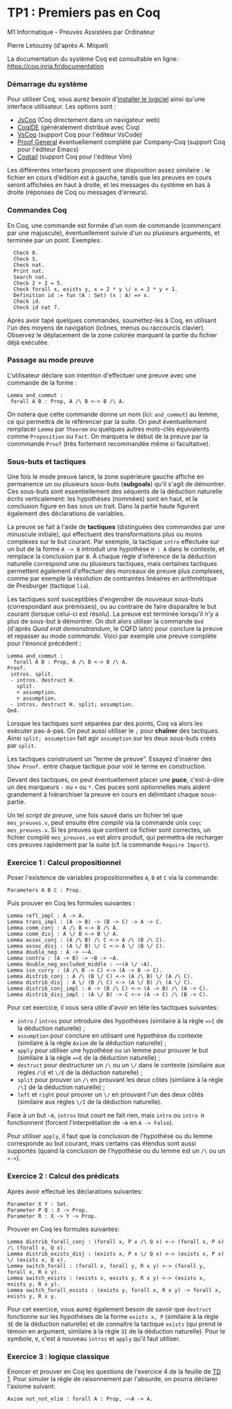 TP1 : Premiers pas en Coq
=========================

M1 Informatique - Preuves Assistées par Ordinateur 

Pierre Letouzey (d'après A. Miquel)

La documentation du système Coq est consultable en ligne:
https://coq.inria.fr/documentation

### Démarrage du système ###

Pour utiliser Coq, vous aurez besoin
d'[installer le logiciel](https://coq.inria.fr/download) ainsi
qu'une interface utilisateur.  Les options sont :

- [JsCoq](https://x80.org/collacoq) (Coq directement dans un
  navigateur web)
- [CoqIDE](https://coq.inria.fr/refman/practical-tools/coqide.html)
  (généralement distribué avec Coq)
- [VsCoq](https://github.com/coq-community/vscoq) (support Coq pour
  l'éditeur VsCode)
- [Proof General](https://proofgeneral.github.io/) éventuellement
  complété par Company-Coq (support Coq pour l'éditeur Emacs)
- [Coqtail](https://github.com/whonore/Coqtail) (support Coq pour
  l'éditeur Vim)

Les différentes interfaces proposent une disposition assez similaire :
le fichier en cours d'édition est à gauche, tandis que les preuves en
cours seront affichées en haut à droite, et les messages du système en
bas à droite (réponses de Coq ou messages d'erreurs).

### Commandes Coq ###

En Coq, une commande est formée d'un nom de commande (commençant par
une majuscule), éventuellement suivie d'un ou plusieurs arguments, et
terminée par un point.  Exemples:

```coq
  Check 0.
  Check S.
  Check nat.
  Print nat.
  Search nat.
  Check 2 + 2 = 5.
  Check forall x, exists y, x = 2 * y \/ x = 2 * y + 1.
  Definition id := fun (A : Set) (x : A) => x.
  Check id.
  Check id nat 7.
```

Après avoir tapé quelques commandes, soumettez-les à Coq, en utilisant
l'un des moyens de navigation (icônes, menus ou raccourcis
clavier). Observez le déplacement de la zone colorée marquant la
partie du fichier déjà exécutée.

### Passage au mode preuve ###

L'utilisateur déclare son intention d'effectuer une preuve avec une
commande de la forme :

```coq
Lemma and_commut :
 forall A B : Prop, A /\ B <-> B /\ A.
```

On notera que cette commande donne un nom (ici: `and_commut`) au
lemme, ce qui permettra de le référencer par la suite. On peut
éventuellement remplacer `Lemma` par `Theorem` ou quelques autres
mots-clés équivalents comme `Proposition` ou `Fact`. On marquera le
début de la preuve par la commmande `Proof` (très fortement
recommandée même si facultative).

### Sous-buts et tactiques ###

Une fois le mode preuve lancé, la zone supérieure gauche affiche en
permanence un ou plusieurs sous-buts (**subgoals**) qu'il s'agit de
démontrer. Ces sous-buts sont essentiellement des séquents de la
déduction naturelle écrits verticalement: les hypothèses (nommées)
sont en haut, et la conclusion figure en bas sous un trait. Dans la
partie haute figurent également des déclarations de variables.

La preuve se fait à l'aide de **tactiques** (distinguées des commandes
par une minuscule initiale), qui effectuent des transformations plus
ou moins complexes sur le but courant.  Par exemple, la tactique
`intro` effectuée sur un but de la forme `A -> B` introduit une
hypothèse `H : A` dans le contexte, et remplace la conclusion par
`B`. À chaque règle d'inférence de la déduction naturelle correspond
une ou plusieurs tactiques, mais certaines tactiques permettent
également d'effectuer des morceaux de preuve plus complexes, comme par
exemple la résolution de contraintes linéaires en arithmétique de
Presburger (tactique `lia`).

Les tactiques sont susceptibles d'engendrer de nouveaux sous-buts
(correspondant aux prémisses), ou au contraire de faire disparaître le
but courant (lorsque celui-ci est résolu).  La preuve est terminée
lorsqu'il n'y a plus de sous-but à démontrer. On doit alors utiliser
la commande `Qed` (d'après *Quod erat demonstrandum*, le CQFD latin)
pour conclure la preuve et repasser au mode *commande*. Voici par
exemple une preuve complète pour l'énoncé précédent :

```coq
Lemma and_commut :
  forall A B : Prop, A /\ B <-> B /\ A.
Proof.
 intros. split.
 - intros. destruct H.
   split.
   + assumption.
   + assumption.
 - intros. destruct H. split; assumption.
Qed.
```

Lorsque les tactiques sont séparées par des points, Coq va alors les
exécuter pas-à-pas. On peut aussi utiliser le `;` pour **chaîner** des
tactiques. Ainsi `split; assumption` fait agir `assumption` sur les
deux sous-buts créés par `split`.

Les tactiques construisent un "terme de preuve". Essayez d'insérer des
`Show Proof.` entre chaque tactique pour voir le terme en construction.

Devant des tactiques, on peut éventuellement placer une **puce**,
c'est-à-dire un des marqueurs `-` ou `+` ou `*`. Ces puces sont
optionnelles mais aident grandement à hiérarchiser la preuve en cours
en délimitant chaque sous-partie.

Un tel *script de preuve*, une fois sauvé dans un fichier tel que
`mes_preuves.v`, peut ensuite être *compilé* via la commande unix
`coqc mes_preuves.v`.  Si les preuves que contient ce fichier sont
correctes, un fichier compilé `mes_preuves.vo` est alors produit, qui
permettra de recharger ces preuves rapidement par la suite (cf. la
commande `Require Import`).

### Exercice 1 : Calcul propositionnel ###

Poser l'existence de variables propositionnelles `A`, `B` et `C` via
la commande:

```coq
Parameters A B C : Prop.
```

Puis prouver en Coq les formules suivantes :

```coq
Lemma refl_impl : A -> A.
Lemma trans_impl : (A -> B) -> (B -> C) -> A -> C.
Lemma comm_conj : A /\ B <-> B /\ A.
Lemma comm_disj : A \/ B <-> B \/ A.
Lemma assoc_conj : (A /\ B) /\ C <-> A /\ (B /\ C).
Lemma assoc_disj : (A \/ B) \/ C <-> A \/ (B \/ C).
Lemma double_neg : A -> ~~A.
Lemma contra : (A -> B) -> ~B -> ~A.
Lemma double_neg_excluded_middle : ~~(A \/ ~A).
Lemma iso_curry : (A /\ B -> C) <-> (A -> B -> C).
Lemma distrib_conj : A /\ (B \/ C) <-> (A /\ B) \/ (A /\ C).
Lemma distrib_disj : A \/ (B /\ C) <-> (A \/ B) /\ (A \/ C).
Lemma distrib_conj_impl : A -> (B /\ C) <-> (A -> B) /\ (A -> C).
Lemma distrib_disj_impl : (A \/ B) -> C <-> (A -> C) /\ (B -> C).
```

Pour cet exercice, il vous sera utile d'avoir en tête les tactiques suivantes:

- `intro` / `intros` pour introduire des hypothèses (similaire à la règle `=>I` de la déduction naturelle) ;
- `assumption` pour conclure en utilisant une hypothèse du contexte (similaire à la règle `Axiom` de la déduction naturelle) ;
- `apply` pour utiliser une hypothèse ou un lemme pour prouver le but (similaire à la règle `=>E` de la déduction naturelle) ;
- `destruct` pour destructurer un `/\` ou un `\/` dans le contexte (similaire aux règles `/\E` et `\/E` de la déduction naturelle) ;
- `split` pour prouver un `/\` en prouvant les deux côtés (similaire à la règle `/\I` de la déduction naturelle) ;
- `left` et `right` pour prouver un `\/` en prouvant l'un des deux côtés (similaire aux règles `\/I` de la déduction naturelle).

Face à un but `~A`, `intros` tout court ne fait rien, mais `intro` ou `intro H` fonctionnent (forcent l'interprétation de `~A` en `A -> False`).

Pour utiliser `apply`, il faut que la conclusion de l'hypothèse ou du lemme corresponde au but courant, mais certains cas étendus sont aussi supportés (quand la conclusion de l'hypothèse ou du lemme est un `/\` ou un `<->`).

### Exercice 2 :  Calcul des prédicats ###

Après avoir effectué les déclarations suivantes:

```coq
Parameter X Y : Set.
Parameter P Q : X -> Prop.
Parameter R : X -> Y -> Prop.
```

Prouver en Coq les formules suivantes:

```coq
Lemma distrib_forall_conj : (forall x, P x /\ Q x) <-> (forall x, P x) /\ (forall x, Q x).
Lemma distrib_exists_disj : (exists x, P x \/ Q x) <-> (exists x, P x) \/ (exists x, Q x).
Lemma switch_forall : (forall x, forall y, R x y) <-> (forall y, forall x, R x y).
Lemma switch_exists : (exists x, exists y, R x y) <-> (exists x, exists y, R x y).
Lemma switch_forall_exists : (exists y, forall x, R x y) -> forall x, exists y, R x y.
```

Pour cet exercice, vous aurez également besoin de savoir que `destruct` fonctionne sur les hypothèses de la forme `exists x, P` (similaire à la règle `∃E` de la déduction naturelle) et de connaître la tactique `exists` (qui prend le témoin en argument, similaire à la règle `∃I` de la déduction naturelle). Pour le symbole, `∀`, c'est à nouveau `intros` et `apply` qu'il faut utiliser.

### Exercice 3 : logique classique ###

Énoncer et prouver en Coq les questions de l'exercice 4 de la feuille
de [TD 1](../td/td1.pdf). Pour
simuler la règle de raisonnement par l'absurde, on pourra déclarer
l'axiome suivant:

```coq
Axiom not_not_elim : forall A : Prop, ~~A -> A.
```
